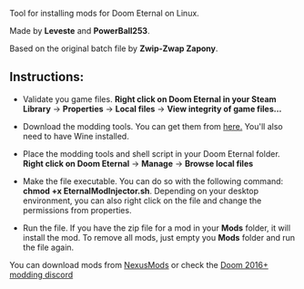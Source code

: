 Tool for installing mods for Doom Eternal on Linux.

Made by **Leveste** and **PowerBall253**.

Based on the original batch file by **Zwip-Zwap Zapony**.

Instructions:
-------------

* Validate you game files. **Right click on Doom Eternal in your Steam Library** -> **Properties** -> **Local files** -> **View integrity of game files...**

* Download the modding tools. You can get them from [here.](https://discord.com/channels/570112501853978624/693113846688383029/791336903424213002) You'll also need to have Wine installed.

* Place the modding tools and shell script in your Doom Eternal folder. **Right click on Doom Eternal** -> **Manage** -> **Browse local files**

* Make the file executable. You can do so with the following command: **chmod +x EternalModInjector.sh**. Depending on your desktop environment, you can also right click on the file and change the permissions from properties.

* Run the file. If you have the zip file for a mod in your **Mods** folder, it will install the mod. To remove all mods, just empty you **Mods** folder and run the file again.

You can download mods from [NexusMods](https://www.nexusmods.com/doometernal) or check the [Doom 2016+ modding discord](https://discord.com/channels/570112501853978624/614488711572357120)
